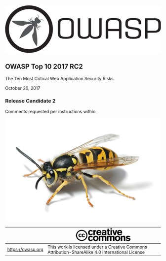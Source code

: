 ![OWASP LOGO](images/OWASP_logo.png)

## OWASP Top 10 2017 RC2

The Ten Most Critical Web Application Security Risks

October 20, 2017

### Release Candidate 2

Comments requested per instructions within

![WASP Logo URL TBA](images/front-wasp.png)

|  | ![Creative Commons License Logo](images/front-cc.png) |
| -- | -- |
| https://owasp.org | This work is licensed under a Creative Commons Attribution-ShareAlike 4.0 International License |





